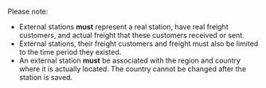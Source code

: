 Please note:
- External stations **must** represent a real station, have real freight customers, and actual freight that these customers received or sent.
- External stations, their freight customers and freight must also be limited to the time period they existed.
- An external station **must** be associated with the region and country where it is actually located. The country cannot be changed after the station is saved.